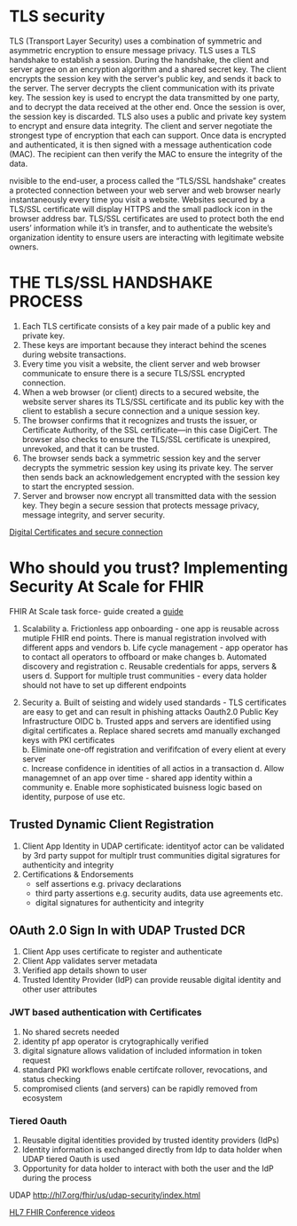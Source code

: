 
# TLS security

TLS (Transport Layer Security) uses a combination of symmetric and asymmetric encryption to ensure message privacy. 
TLS uses a TLS handshake to establish a session. 
 During the handshake, the client and server agree on an encryption algorithm and a shared secret key. 
 The client encrypts the session key with the server's public key, and sends it back to the server. The server decrypts the client communication with its private key. 
The session key is used to encrypt the data transmitted by one party, and to decrypt the data received at the other end. Once the session is over, the session key is discarded. 
TLS also uses a public and private key system to encrypt and ensure data integrity. The client and server negotiate the strongest type of encryption that each can support. 
Once data is encrypted and authenticated, it is then signed with a message authentication code (MAC). The recipient can then verify the MAC to ensure the integrity of the data. 

nvisible to the end-user, a process called the “TLS/SSL handshake” creates a protected connection between your web server and web browser nearly instantaneously every time you visit a website. Websites secured by a TLS/SSL certificate will display HTTPS and the small padlock icon in the browser address bar. TLS/SSL certificates are used to protect both the end users’ information while it’s in transfer, and to authenticate the website’s organization identity to ensure users are interacting with legitimate website owners.

# THE TLS/SSL HANDSHAKE PROCESS
1. Each TLS certificate consists of a key pair made of a public key and private key.
2. These keys are important because they interact behind the scenes during website transactions.
3. Every time you visit a website, the client server and web browser communicate to ensure there is a secure TLS/SSL encrypted connection.
4. When a web browser (or client) directs to a secured website, the website server shares its TLS/SSL certificate and its public key with the client to establish a secure connection and a unique session key.
5. The browser confirms that it recognizes and trusts the issuer, or Certificate Authority, of the SSL certificate—in this case DigiCert. The browser also checks to ensure the TLS/SSL certificate is unexpired, unrevoked, and that it can be trusted.
6. The browser sends back a symmetric session key and the server decrypts the symmetric session key using its private key. The server then sends back an acknowledgement encrypted with the session key to start the encrypted session.
7. Server and browser now encrypt all transmitted data with the session key. They begin a secure session that protects message privacy, message integrity, and server security.

[Digital Certificates and secure connection](https://www.digicert.com/how-tls-ssl-certificates-work#:~:text=The%20browser%20sends%20back%20a,data%20with%20the%20session%20key.)

# Who should you trust? Implementing Security At Scale for FHIR

FHIR At Scale task force- guide created a [guide](http://hl7.org/fhir/us/udap-security/index.html)
1. Scalability 
    a. Frictionless app onboarding  - one app is reusable across mutiple FHIR end points. There is manual registration involved with different apps and vendors
    b. Life cycle management - app operator has to contact all operators to offboard or make changes
    b. Automated discovery and registration
    c. Reusable credentials for apps, servers & users
    d. Support for multiple trust communities - every data holder should not have to set up different endpoints

2. Security
    a. Built of seisting and widely used standards - TLS certificates are easy to get and can result in phishing attacks
        Oauth2.0
        Public Key Infrastructure
        OIDC
    b. Trusted apps and servers are identified using digital certificates
        a. Replace shared secrets amd manually exchanged keys with PKI certificates  
        b. Eliminate one-off registration and verififcation of every elient at every server   
        c. Increase confidence in identities of all actios in a transaction 
        d. Allow managemnet of an app over time - shared app identity within a community
        e. Enable more sophisticated buisness logic based on identity, purpose of use etc.


## Trusted Dynamic Client Registration

1. Client App Identity in UDAP certificate:
    identityof actor can be validated by 3rd party
    suppot for multiplr trust communities
    digital sigratures for authenticity and integrity
2. Certifications & Endorsements
    - self assertions e.g. privacy declarations
    - third party assertions e.g. security audits, data use agreements etc.
    - digital signatures for authenticity and integrity


## OAuth 2.0 Sign In with UDAP Trusted DCR

1. Client App uses certificate to register and authenticate
2. Client App validates server metadata
3. Verified app details shown to user
4. Trusted Identity Provider (IdP) can provide reusable digital identity and other user attributes


### JWT based authentication with Certificates
1. No shared secrets needed
2. identity pf app operator is crytographically verified
3. digital signature allows validation of included information in token request
4. standard PKI workflows enable certifcate rollover, revocations, and status checking
5. compromised clients (and servers) can be rapidly removed from ecosystem

### Tiered Oauth
1. Reusable digital identities provided by trusted identity providers (IdPs)
2. Identity information is exchanged directly from Idp to data holder when UDAP tiered Oauth is used
3. Opportunity for data holder to interact with both the user and the IdP during the process


UDAP 
http://hl7.org/fhir/us/udap-security/index.html


[HL7 FHIR Conference videos](https://info.hl7.org/hl7-fhir-security-education-event-live)